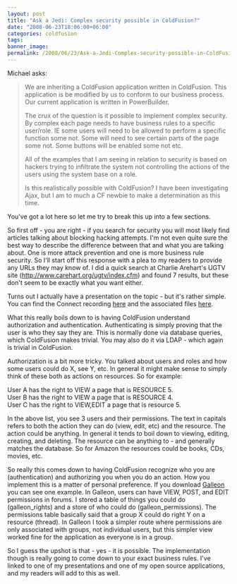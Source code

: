 ```yaml
---
layout: post
title: "Ask a Jedi: Complex security possible in ColdFusion?"
date: "2008-06-23T18:06:00+06:00"
categories: coldfusion 
tags: 
banner_image: 
permalink: /2008/06/23/Ask-a-Jedi-Complex-security-possible-in-ColdFusion
---
```


Michael asks:

<blockquote>
<p>
We are inheriting a ColdFusion application written in ColdFusion. This application is be modified by us to conform to our business process. Our current application is written in PowerBuilder. 

The crux of the question is it possible to implement complex security. By complex each page needs to have business rules to a specific user/role. IE some users will need to be allowed to perform a specific function some not. Some will need to see certain parts of the page some not. Some buttons will be enabled some not etc.

All of the examples that I am seeing in relation to security is based on hackers trying to infiltrate the system not controlling the actions of the users using the system
base on a role. 

Is this realistically possible with ColdFusion? I have been
investigating Ajax, but I am to much a CF newbie to make a determination as this time. 
</p>
</blockquote>

You've got a lot here so let me try to break this up into a few sections.
<!--more-->
So first off - you are right - if you search for security you will most likely find articles talking about blocking hacking attempts. I'm not even quite sure the best way to describe the difference between that and what you are talking about. One is more attack prevention and one is more business rule security. So I'll start off this response with a plea to my readers to provide any URLs they may know of. I did a quick search at Charlie Arehart's UGTV site (<a href="http://www.carehart.org/ugtv/index.cfm">http://www.carehart.org/ugtv/index.cfm</a>) and found 7 results, but these don't seem to be exactly what you want either. 

Turns out I actually have a presentation on the topic - but it's rather simple. You can find the Connect recording <a href="http://adobechats.adobe.acrobat.com/p14319489/">here</a> and the associated files <a href="http://www.raymondcamden.com/enclosures/secpreso1%2Ezip">here</a>.

What this really boils down to is having ColdFusion understand authorization and authentication. Authenticating is simply proving that the user is who they say they are. This is normally done via database queries, which ColdFusion makes trivial. You may also do it via LDAP - which again is trivial in ColdFusion.

Authorization is a bit more tricky. You talked about users and roles and how some users could do X, see Y, etc. In general it might make sense to simply think of these both as actions on resources. So for example:

User A has the right to VIEW a page that is RESOURCE 5.<br/>
User B has the right to VIEW a page that is RESOURCE 4.<br/>
User C has the right to VIEW,EDIT a page that is resource 5.<br/>

In the above list, you see 3 users and their permissions. The text in capitals refers to both the action they can do (view, edit, etc) and the resource. The action could be anything. In general it tends to boil down to viewing, editing, creating, and deleting. The resource can be anything to - and generally matches the database. So for Amazon the resources could be books, CDs, movies, etc.

So really this comes down to having ColdFusion recognize who you are (authentication) and authorizing you when you do an action. How you implement this is a matter of personal preference. If you download <a href="http://galleon.riaforge.org">Galleon</a> you can see one example. In Galleon, users can have VIEW, POST, and EDIT permissions in forums. I stored a table of things you could do (galleon_rights) and a store of who could do (galleon_permissions). The permissions table basically said that a group X could do right Y on a resource (thread). In Galleon I took a simpler route where permissions are only associated with groups, not individual users, but this simpler view worked fine for the application as everyone is in a group.

So I guess the upshot is that - yes - it is possible. The implementation though is really going to come down to your exact business rules. I've linked to one of my presentations and one of my open source applications, and my readers will add to this as well.